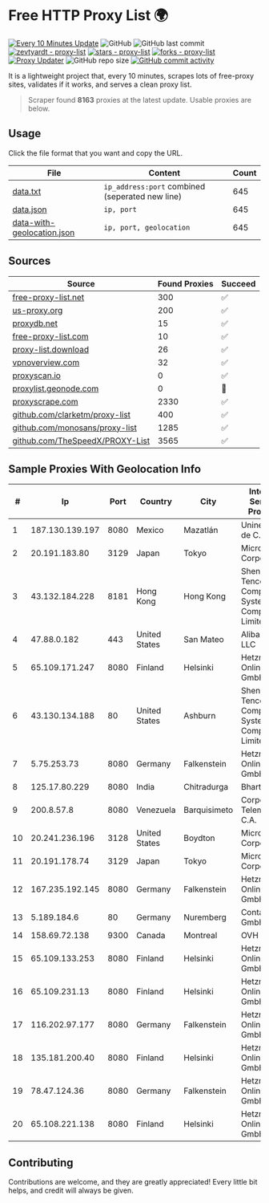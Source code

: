 
# Free HTTP Proxy List 🌍

[![Every 10 Minutes Update](https://github.com/mertguvencli/http-proxy-list/actions/workflows/main.yml/badge.svg?branch=main)](https://github.com/mertguvencli/http-proxy-list/actions/workflows/main.yml)
![GitHub](https://img.shields.io/github/license/mertguvencli/http-proxy-list)
![GitHub last commit](https://img.shields.io/github/last-commit/mertguvencli/http-proxy-list)
[![zevtyardt - proxy-list](https://img.shields.io/static/v1?label=zevtyardt&message=proxy-list&color=blue&logo=github)](https://github.com/zevtyardt/proxy-list "Go to GitHub repo")
[![stars - proxy-list](https://img.shields.io/github/stars/zevtyardt/proxy-list?style=social)](https://github.com/zevtyardt/proxy-list)
[![forks - proxy-list](https://img.shields.io/github/forks/zevtyardt/proxy-list?style=social)](https://github.com/zevtyardt/proxy-list)
[![Proxy Updater](https://github.com/zevtyardt/proxy-list/workflows/Proxy%20Updater/badge.svg)](https://github.com/zevtyardt/proxy-list/actions?query=workflow:"Proxy+Updater")
![GitHub repo size](https://img.shields.io/github/repo-size/zevtyardt/proxy-list)
[![GitHub commit activity](https://img.shields.io/github/commit-activity/m/zevtyardt/proxy-list?logo=commits)](https://github.com/zevtyardt/proxy-list/commits/main)

It is a lightweight project that, every 10 minutes, scrapes lots of free-proxy sites, validates if it works, and serves a clean proxy list.

> Scraper found **8163** proxies at the latest update. Usable proxies are below.

## Usage

Click the file format that you want and copy the URL.

|File|Content|Count|
|----|-------|-----|
|[data.txt](https://raw.githubusercontent.com/mertguvencli/http-proxy-list/main/proxy-list/data.txt)|`ip_address:port` combined (seperated new line)|645|
|[data.json](https://raw.githubusercontent.com/mertguvencli/http-proxy-list/main/proxy-list/data.json)|`ip, port`|645|
|[data-with-geolocation.json](https://raw.githubusercontent.com/mertguvencli/http-proxy-list/main/proxy-list/data-with-geolocation.json)|`ip, port, geolocation`|645|

## Sources

|Source|Found Proxies|Succeed|
|------|-------------|-------|
|[free-proxy-list.net](https://free-proxy-list.net)|300|✅|
|[us-proxy.org](https://www.us-proxy.org)|200|✅|
|[proxydb.net](http://proxydb.net)|15|✅|
|[free-proxy-list.com](https://free-proxy-list.com/?page=&port=&type%5B%5D=http&type%5B%5D=https&up_time=0&search=Search)|10|✅|
|[proxy-list.download](https://www.proxy-list.download/HTTP)|26|✅|
|[vpnoverview.com](https://vpnoverview.com/privacy/anonymous-browsing/free-proxy-servers)|32|✅|
|[proxyscan.io](https://www.proxyscan.io)|0|✅|
|[proxylist.geonode.com](https://proxylist.geonode.com/api/proxy-list?limit=300&page=1&sort_by=lastChecked&sort_type=desc&protocols=http,https)|0|🚫|
|[proxyscrape.com](https://api.proxyscrape.com/v2/?request=displayproxies&protocol=http&timeout=10000&country=all&ssl=all&anonymity=all)|2330|✅|
|[github.com/clarketm/proxy-list](https://raw.githubusercontent.com/clarketm/proxy-list/master/proxy-list-raw.txt)|400|✅|
|[github.com/monosans/proxy-list](https://raw.githubusercontent.com/monosans/proxy-list/main/proxies/http.txt)|1285|✅|
|[github.com/TheSpeedX/PROXY-List](https://raw.githubusercontent.com/TheSpeedX/PROXY-List/master/http.txt)|3565|✅|


## Sample Proxies With Geolocation Info

|#|Ip|Port|Country|City|Internet Service Provider|
|-|--|----|-------|----|-------------------------|
|1|187.130.139.197|8080|Mexico|Mazatlán|Uninet S.A. de C.V.|
|2|20.191.183.80|3129|Japan|Tokyo|Microsoft Corporation|
|3|43.132.184.228|8181|Hong Kong|Hong Kong|Shenzhen Tencent Computer Systems Company Limited|
|4|47.88.0.182|443|United States|San Mateo|Alibaba.com LLC|
|5|65.109.171.247|8080|Finland|Helsinki|Hetzner Online GmbH|
|6|43.130.134.188|80|United States|Ashburn|Shenzhen Tencent Computer Systems Company Limited|
|7|5.75.253.73|8080|Germany|Falkenstein|Hetzner Online GmbH|
|8|125.17.80.229|8080|India|Chitradurga|Bharti Airtel|
|9|200.8.57.8|8080|Venezuela|Barquisimeto|Corporación Telemic C.A.|
|10|20.241.236.196|3128|United States|Boydton|Microsoft Corporation|
|11|20.191.178.74|3129|Japan|Tokyo|Microsoft Corporation|
|12|167.235.192.145|8080|Germany|Falkenstein|Hetzner Online GmbH|
|13|5.189.184.6|80|Germany|Nuremberg|Contabo GmbH|
|14|158.69.72.138|9300|Canada|Montreal|OVH SAS|
|15|65.109.133.253|8080|Finland|Helsinki|Hetzner Online GmbH|
|16|65.109.231.13|8080|Finland|Helsinki|Hetzner Online GmbH|
|17|116.202.97.177|8080|Germany|Falkenstein|Hetzner Online GmbH|
|18|135.181.200.40|8080|Finland|Helsinki|Hetzner Online GmbH|
|19|78.47.124.36|8080|Germany|Falkenstein|Hetzner Online GmbH|
|20|65.108.221.138|8080|Finland|Helsinki|Hetzner Online GmbH|



## Contributing

Contributions are welcome, and they are greatly appreciated! Every
little bit helps, and credit will always be given.

